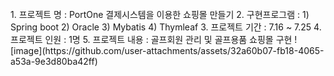 <div align=left>
<form size=5>
  <br>
  1. 프로젝트 명 : PortOne 결제시스템을 이용한 쇼핑몰 만들기
  2. 구현프로그램 : 1) Spring boot 2) Oracle 3) Mybatis 4) Thymleaf
  3. 프로젝트 기간 : 7.16 ~ 7.25
  4. 프로젝트 인원 : 1명
  5. 프로젝트 내용 : 골프회원 관리 및 골프용품 쇼핑몰 구현
  ![image](https://github.com/user-attachments/assets/32a60b07-fb18-4065-a53a-9e3d80ba42ff)

<br>
</form>
</div>
